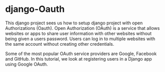 # django-Oauth
This django project sees us how to setup django project with open Authorizations (Oauth).
Open Authorization (OAuth) is a service that allows websites or apps to share user information with other websites without being given a users password. Users can log in to multiple websites with the same account without creating other credentials.

Some of the most popular OAuth service providers are Google, Facebook and GitHub. In this tutorial, we look at registering users in a Django app using Google OAuth.


